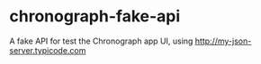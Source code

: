 # chronograph-fake-api
A fake API for test the Chronograph app UI, using http://my-json-server.typicode.com
